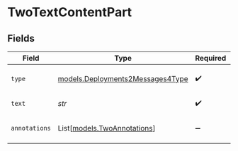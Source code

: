 # TwoTextContentPart


## Fields

| Field                                                                      | Type                                                                       | Required                                                                   | Description                                                                |
| -------------------------------------------------------------------------- | -------------------------------------------------------------------------- | -------------------------------------------------------------------------- | -------------------------------------------------------------------------- |
| `type`                                                                     | [models.Deployments2Messages4Type](../models/deployments2messages4type.md) | :heavy_check_mark:                                                         | The type of the content part.                                              |
| `text`                                                                     | *str*                                                                      | :heavy_check_mark:                                                         | The text content.                                                          |
| `annotations`                                                              | List[[models.TwoAnnotations](../models/twoannotations.md)]                 | :heavy_minus_sign:                                                         | Annotations for the text content.                                          |
